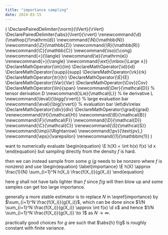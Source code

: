 ```yaml
---
title: "importance sampling"
date: 2024-03-15
---
```


  \(
\DeclarePairedDelimiter{\norm}{\lVert}{\rVert}
\DeclarePairedDelimiter{\abs}{\lvert}{\rvert}
\renewcommand{\d}{\mathop{}\!\mathrm{d}}
\newcommand{\N}{\mathbb{N}}
\newcommand{\Z}{\mathbb{Z}}
\newcommand{\R}{\mathbb{R}}
\newcommand{\C}{\mathbb{C}}
\newcommand{\iso}{\cong}
\newcommand{\<}{\langle}
\newcommand{\e}{\mathrm{e}}
\renewcommand{\>}{\rangle}
\newcommand{\ext}{\mbox{\Large $\wedge$}}
\DeclareMathOperator{\im}{im}
\DeclareMathOperator{\id}{id}
\DeclareMathOperator{\supp}{supp}
\DeclareMathOperator{\rk}{rk}
\DeclareMathOperator{\tr}{tr}
\DeclareMathOperator{\E}{E}
\DeclareMathOperator{\Var}{Var}
\DeclareMathOperator{\Cov}{Cov}
\DeclareMathOperator{\lin}{span}
\newcommand{\Der}{\mathcal{D}} % tensor derivation D
\newcommand{\Lie}{\mathcal{L}} % lie derivative L
\newcommand{\leval}{\bigg{\rvert}} % large evaluation bar
\newcommand{\eval}{\big{\rvert}} % evaluation bar
\let\div\relax
\DeclareMathOperator{\div}{div}
\DeclareMathOperator{\grad}{grad}
\renewcommand{\H}{\mathcal{H}}
\newcommand{\B}{\mathcal{B}}
\newcommand{\F}{\mathcal{F}}
\newcommand{\D}{\mathcal{D}}
\newcommand{\C}{\mathcal{C}}
\renewcommand{\S}{\mathcal{S}}
\newcommand{\imp}{\Rightarrow}
\newcommand{\pv}{\text{pv}\,}
\newcommand{\eps}{\varepsilon}
\renewcommand{\1}{\mathbbm{1}}
  \)

want to numerically evaluate
\begin{equation}
	\E h(X) = \int h(x) f(x) \d x
\end{equation}
but sampling directly from the density $f$ is hard.

then we can instead sample from some $g$ ($g$ needs to be nonzero where $f$ is nonzero) and use
\begin{equation}
	\label{importance}
	\E h(X) \approx \frac{1}{N} \sum_{i=1}^N h(X_i) \frac{f(X_i)}{g(X_i)} 
\end{equation}

here $g$ shall not have tails lighter than $f$ since $f/g$ will then blow up and some samples can get too large importance.

generally a more stable estimator is to replace $N$ in \eqref{importance} by $\sum_{i=1}^N \frac{f(X_i)}{g(X_i)}$, which can be done since $1/N \sum_{i=1}^N \frac{f(X_i)}{g(X_i)} \approx \int f(x) \d x$ and hence $1/N \sum_{i=1}^N \frac{f(X_i)}{g(X_i)} \to 1$ as $N \to \infty$.

practically good choices for $g$ are such that $\abs{h} f/g$ is roughly constant with finite variance.